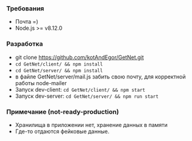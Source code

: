 ### Требования

- Почта =)
- Node.js >= v8.12.0

### Разработка

- git clone https://github.com/kotAndEgor/GetNet.git
- `cd GetNet/client/ && npm install`
- `cd GetNet/server/ && npm install`
- в файле GetNet/server/mail.js забить свою почту, для корректной работы node-mailer
- Запуск dev-client: `cd GetNet/client/ && npm start`
- Запуск dev-server: `cd GetNet/server/ && npm run start`

### Примечание (not-ready-production)
- Хранилища в приложении нет, хранение данных в памяти
- Где-то отдаются фейковые данные.